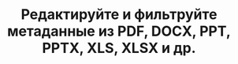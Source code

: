 ---
############################# Static ############################
layout: "auto-gen-gist"
draft: false
path: "ru/redaction/net/metadata /pot/"
otherformats: PDF DOC DOT DOCX DOCM DOTX DOTM RTF XLSX XLSM XLTX XLTM XLS XLT CSV PPT PPTX  PPS PPSX PPTM PPSM POTM JPEG TIFF PNG BMP GIF 

############################# Head ############################
head_title: "Применение редактирования метаданных к PDF, DOCX, PPT, PPTX, XLS, XLSX в .NET"
head_description: "API GroupDocs.Redactions .NET позволяет разработчикам программного обеспечения применять исправления метаданных к файлам различных форматов, таких как PDF, DOC, DOCX, RTF, XLSX, CSV, PPT, PPTX и изображения."

############################# Header ############################
title: "Редактируйте и фильтруйте метаданные из PDF, DOCX, PPT, PPTX, XLS, XLSX и др."
description: "API GroupDocs.Redactions .NET позволяет разработчикам программного обеспечения редактировать или фильтровать метаданные из различных форматов файлов, таких как PDF, DOC, DOCX, PPT, PPTX, XLS, XLSX и многих других."

######################### Download Button #######################
button:
    enable: true

############################# About ############################
about:
    enable: true
    title: "Что такое редактирование метаданных?"
    content: |
        Метаданные — это вид данных, который предоставляет информацию о других данных. Другими словами, многие думают о метаданных как о ссылках на данные. Это помогает обобщить основную информацию о данных, которую можно использовать для легкого отслеживания и управления данными. GroupDocs.Redaction для .NET — это мощный собственный API, который позволяет разработчикам программного обеспечения редактировать конфиденциальную и секретную информацию из различных типов документов без установки какого-либо внешнего программного обеспечения или стороннего инструмента. Он обеспечил поддержку различных фильтров, таких как автор, компания, категория, размер документа, дата создания, заголовок, LastPrinted, комментарии и так далее. Это помогает пользователям применять редактирование метаданных к различным популярным форматам документов, таким как текстовые документы, рабочие листы Excel, презентации, файлы PDF и растровые изображения. Разработчики также могут обновлять, заменять или стирать метаданные, применяя фильтры или используя поиск. Более того, разработчики могут легко применять несколько редакций за один вызов. Так что лучше попробуйте автоматизировать процесс редактирования документов и метаданных, загрузив API и изучив его основные и расширенные функции.

############################# content ############################
steps:
    enable: true
    block:
    - title_left: «Как очистить метаданные из документа POT в Java"
      content_left: |
        GroupDocs.Redaction для .NET — это мощный API, который позволяет программистам редактировать, скрывать или заменять секретную информацию из многочисленных популярных типов документов, используя фильтры или поиск по регулярному выражению.

        В следующем примере кода .NET показано, как применить редактирование метаданных для замены всех или определенных метаданных в документе пустыми или минимальными значениями.

      title_right: "Применить редактирование метаданных к файлу POT"
      content_right: |
        * Создайте экземпляр класса [Redactor](https://apireference.groupdocs.com/redaction/net/groupdocs.redaction/redactor).
        * Метод вызова redactor.Apply с объектом EraseMetadataRedaction [EraseMetadataRedaction](https://apireference.groupdocs.com/redaction/net/groupdocs.redaction.redactions/erasemetadataredaction)
        * Вызвать метод redactor.save для сохранения документа в файл "*_Redacted.*" в исходном формате.

      gisthash: "8f1bc20dff33c9a45c01a9e251555bf1"
      gistfile: "how_to_clean_metadata_dotnet.cs"
      
    - title_left: "Редактировать метаданные из файла POT через .NET"
      content_left: |
        GroupDocs.Redaction .NET API упрощает жизнь разработчикам, помогая им встраивать автоматизацию документов и создание отчетов с помощью всего нескольких строк кода без каких-либо внешних зависимостей.
        
        В следующем примере кода C# .NET показано, как разработчики программного обеспечения могут удалить конфиденциальные данные из метаданных документа, написав всего пару строк кода.
        
      title_right: "Редактирование метаданных из файлов POT"
      content_right: |
        * Создайте экземпляр класса [Redactor](https://apireference.groupdocs.com/redaction/net/groupdocs.redaction/redactor).
        * Вызовите [MetadataRedaction](https://apireference.groupdocs.com/redaction/net/groupdocs.redaction.redactions/metadataredaction)
        * Вызвать метод redaction.Filte
        * Вызвать метод redactor.save для сохранения документа в файл "*_Redacted.*" в исходном формате.
        
      gisthash: "8dee499186930d60909dffa54579c9f4"
      gistfile: "how_to_redact_metadata_dotnet.cs"

    - title_left: "Системные Требования"
      content_left: |
        API GroupDocs.Redaction для .NET поддерживаются на всех основных платформах и операционных системах. Полное руководство по системным требованиям можно найти на странице [системные требования](https://docs.groupdocs.com/redaction/net/system-requirements/). Перед выполнением приведенного ниже кода убедитесь, что на вашем компьютере установлены следующие предварительные компоненты. система:
        * Операционные системы: Microsoft Windows, Linux, MacOS
        * Среда разработки: Visual Studio, Xamarin, MonoDevelop и т. д.
        * Фреймворки: .NET Framework, .NET Standard, .NET Core, Mono
        * Получите последнюю версию API GroupDocs.Redaction .NET из [NuGet](https://www.nuget.org/packages/GroupDocs.Redaction/)
        
      title_right: "Зачем использовать GroupDocs.Redaction"
      content_right: |
        * Разрешить пользователям добавлять пользовательские форматы документов и типы редакций
        * Для удаления конфиденциальной информации не требуется дополнительное программное обеспечение.
        * Возможность установить документ рендеринга диапазона страниц в формате PDF
        * Простой способ редактирования различных типов метаданных: имя автора, версия, название, тема, описание и многое другое.
        * Извлечение информации о документе — тип файла, количество страниц и т. д.
        * Полная поддержка нескольких форматов данных

demos:
    enable: true
        

more_formats:
    enable: true


back_to_top:
    enable: true
---